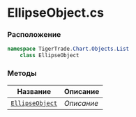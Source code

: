 
# EllipseObject.cs
### Расположение
```csharp
namespace TigerTrade.Chart.Objects.List  
    class EllipseObject
```

### Методы
| Название | Описание |
| --- | --- |
| [`EllipseObject`](./Методы/EllipseObject.md) | *Описание* |
